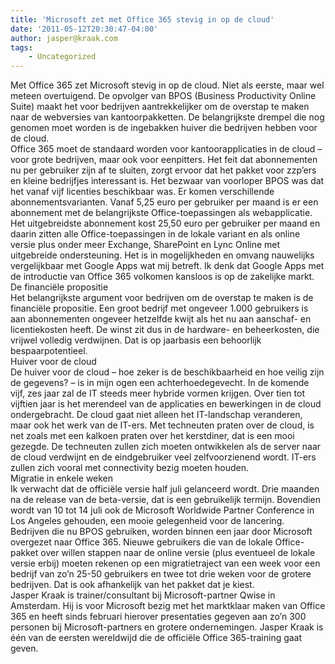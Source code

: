 ```yaml
---
title: 'Microsoft zet met Office 365 stevig in op de cloud'
date: '2011-05-12T20:30:47-04:00'
author: jasper@kraak.com
tags:
    - Uncategorized
---
```


Met Office 365 zet Microsoft stevig in op de cloud. Niet als eerste, maar wel meteen overtuigend. De opvolger van BPOS (Business Productivity Online Suite) maakt het voor bedrijven aantrekkelijker om de overstap te maken naar de webversies van kantoorpakketten. De belangrijkste drempel die nog genomen moet worden is de ingebakken huiver die bedrijven hebben voor de cloud.  
Office 365 moet de standaard worden voor kantoorapplicaties in de cloud – voor grote bedrijven, maar ook voor eenpitters. Het feit dat abonnementen nu per gebruiker zijn af te sluiten, zorgt ervoor dat het pakket voor zzp’ers en kleine bedrijfjes interessant is. Het bezwaar van voorloper BPOS was dat het vanaf vijf licenties beschikbaar was. Er komen verschillende abonnementsvarianten. Vanaf 5,25 euro per gebruiker per maand is er een abonnement met de belangrijkste Office-toepassingen als webapplicatie. Het uitgebreidste abonnement kost 25,50 euro per gebruiker per maand en daarin zitten alle Office-toepassingen in de lokale variant en als online versie plus onder meer Exchange, SharePoint en Lync Online met uitgebreide ondersteuning. Het is in mogelijkheden en omvang nauwelijks vergelijkbaar met Google Apps wat mij betreft. Ik denk dat Google Apps met de introductie van Office 365 volkomen kansloos is op de zakelijke markt.  
De financiële propositie  
Het belangrijkste argument voor bedrijven om de overstap te maken is de financiële propositie. Een groot bedrijf met ongeveer 1.000 gebruikers is aan abonnementen ongeveer hetzelfde kwijt als het nu aan aanschaf- en licentiekosten heeft. De winst zit dus in de hardware- en beheerkosten, die vrijwel volledig verdwijnen. Dat is op jaarbasis een behoorlijk bespaarpotentieel.  
Huiver voor de cloud  
De huiver voor de cloud – hoe zeker is de beschikbaarheid en hoe veilig zijn de gegevens? – is in mijn ogen een achterhoedegevecht. In de komende vijf, zes jaar zal de IT steeds meer hybride vormen krijgen. Over tien tot vijftien jaar is het merendeel van de applicaties en bewerkingen in de cloud ondergebracht. De cloud gaat niet alleen het IT-landschap veranderen, maar ook het werk van de IT-ers. Met techneuten praten over de cloud, is net zoals met een kalkoen praten over het kerstdiner, dat is een mooi gezegde. De techneuten zullen zich moeten ontwikkelen als de server naar de cloud verdwijnt en de eindgebruiker veel zelfvoorzienend wordt. IT-ers zullen zich vooral met connectivity bezig moeten houden.  
Migratie in enkele weken  
Ik verwacht dat de officiële versie half juli gelanceerd wordt. Drie maanden na de release van de beta-versie, dat is een gebruikelijk termijn. Bovendien wordt van 10 tot 14 juli ook de Microsoft Worldwide Partner Conference in Los Angeles gehouden, een mooie gelegenheid voor de lancering.  
Bedrijven die nu BPOS gebruiken, worden binnen een jaar door Microsoft overgezet naar Office 365. Nieuwe gebruikers die van de lokale Office-pakket over willen stappen naar de online versie (plus eventueel de lokale versie erbij) moeten rekenen op een migratietraject van een week voor een bedrijf van zo’n 25-50 gebruikers en twee tot drie weken voor de grotere bedrijven. Dat is ook afhankelijk van het pakket dat je kiest.  
Jasper Kraak is trainer/consultant bij Microsoft-partner Qwise in Amsterdam. Hij is voor Microsoft bezig met het marktklaar maken van Office 365 en heeft sinds februari hierover presentaties gegeven aan zo’n 300 personen bij Microsoft-partners en grotere ondernemingen. Jasper Kraak is één van de eersten wereldwijd die de officiële Office 365-training gaat geven.
